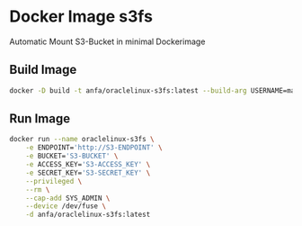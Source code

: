 # Docker Image s3fs
Automatic Mount S3-Bucket in minimal Dockerimage

## Build Image

```sh
docker -D build -t anfa/oraclelinux-s3fs:latest --build-arg USERNAME=macanfa .
```

## Run Image

```sh
docker run --name oraclelinux-s3fs \
	-e ENDPOINT='http://S3-ENDPOINT' \
	-e BUCKET='S3-BUCKET' \
	-e ACCESS_KEY='S3-ACCESS_KEY' \
	-e SECRET_KEY='S3-SECRET_KEY' \
    --privileged \
    --rm \
    --cap-add SYS_ADMIN \
    --device /dev/fuse \
	-d anfa/oraclelinux-s3fs:latest
```